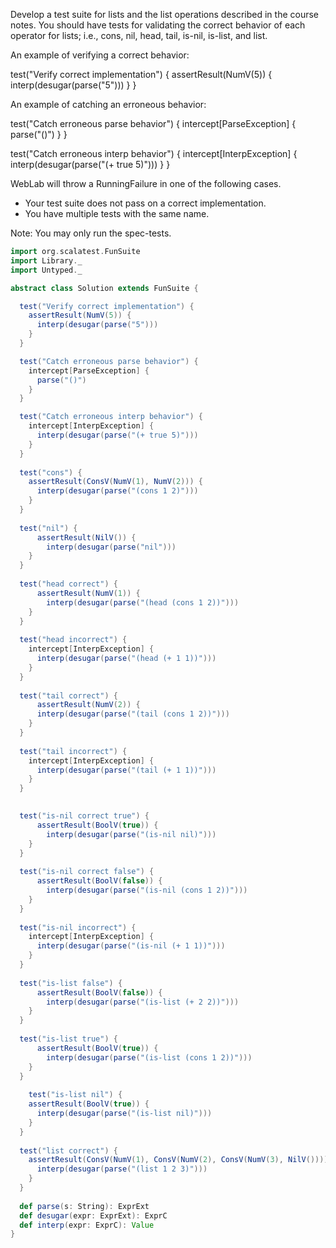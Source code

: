 Develop a test suite for lists and the list operations described in the course notes. You should have tests for validating the correct behavior of each operator for lists; i.e., cons, nil, head, tail, is-nil, is-list, and list.

An example of verifying a correct behavior:

test("Verify correct implementation") {
  assertResult(NumV(5)) {
    interp(desugar(parse("5")))
  }
}

An example of catching an erroneous behavior:

test("Catch erroneous parse behavior") {
  intercept[ParseException] {
    parse("()")
  }
}

test("Catch erroneous interp behavior") {
  intercept[InterpException] {
    interp(desugar(parse("(+ true 5)")))
  }
}

WebLab will throw a RunningFailure in one of the following cases.
- Your test suite does not pass on a correct implementation.
- You have multiple tests with the same name.

Note: You may only run the spec-tests.

```scala
import org.scalatest.FunSuite
import Library._
import Untyped._

abstract class Solution extends FunSuite { 

  test("Verify correct implementation") {
    assertResult(NumV(5)) {
      interp(desugar(parse("5")))
    }
  }

  test("Catch erroneous parse behavior") {
    intercept[ParseException] {
      parse("()")
    }
  }

  test("Catch erroneous interp behavior") {
    intercept[InterpException] {
      interp(desugar(parse("(+ true 5)")))
    }
  }
  
  test("cons") {
    assertResult(ConsV(NumV(1), NumV(2))) {
      interp(desugar(parse("(cons 1 2)")))
    }
  }
  
  test("nil") {
      assertResult(NilV()) {
        interp(desugar(parse("nil")))
    }
  }
  
  test("head correct") {
      assertResult(NumV(1)) {
        interp(desugar(parse("(head (cons 1 2))")))
    }
  }
  
  test("head incorrect") {
    intercept[InterpException] {
      interp(desugar(parse("(head (+ 1 1))")))
    }
  }
  
  test("tail correct") {
      assertResult(NumV(2)) {
      interp(desugar(parse("(tail (cons 1 2))")))
    }
  }
  
  test("tail incorrect") {
    intercept[InterpException] {
      interp(desugar(parse("(tail (+ 1 1))")))
    }
  }
  

  test("is-nil correct true") {
      assertResult(BoolV(true)) {
        interp(desugar(parse("(is-nil nil)")))
    }
  }
  
  test("is-nil correct false") {
      assertResult(BoolV(false)) {
        interp(desugar(parse("(is-nil (cons 1 2))")))
    }
  }
  
  test("is-nil incorrect") {
    intercept[InterpException] {
      interp(desugar(parse("(is-nil (+ 1 1))")))
    }
  }
  
  test("is-list false") {
      assertResult(BoolV(false)) {
        interp(desugar(parse("(is-list (+ 2 2))")))
    }
  }
  
  test("is-list true") {
      assertResult(BoolV(true)) {
        interp(desugar(parse("(is-list (cons 1 2))")))
    }
  }
  
    test("is-list nil") {
    assertResult(BoolV(true)) {
      interp(desugar(parse("(is-list nil)"))) 
    }
  }
  
  test("list correct") {
    assertResult(ConsV(NumV(1), ConsV(NumV(2), ConsV(NumV(3), NilV())))) {
      interp(desugar(parse("(list 1 2 3)")))
    }
  }
  
  def parse(s: String): ExprExt
  def desugar(expr: ExprExt): ExprC
  def interp(expr: ExprC): Value
}


```
